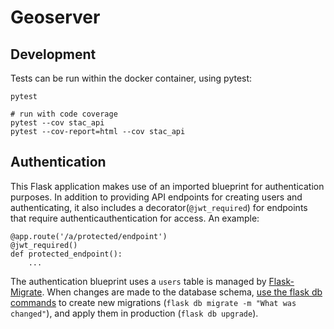 Geoserver
=========

Development
-----------

Tests can be run within the docker container, using pytest:

    pytest

    # run with code coverage
    pytest --cov stac_api
    pytest --cov-report=html --cov stac_api


Authentication
---------------

This Flask application makes use of an imported blueprint for authentication
purposes. In addition to providing API endpoints for creating users and
authenticating, it also includes a decorator(`@jwt_required`) for endpoints that require
authenticauthentication for access. An example:

    @app.route('/a/protected/endpoint')
    @jwt_required()
    def protected_endpoint():
        ...

The authentication blueprint uses a `users` table is managed by [Flask-Migrate](https://flask-migrate.readthedocs.io/en/latest/). When changes are made to the database schema, [use the flask db commands](https://flask-migrate.readthedocs.io/en/latest/#example) to create new migrations (`flask db migrate -m "What was changed"`), and apply them in production (`flask db upgrade`).
